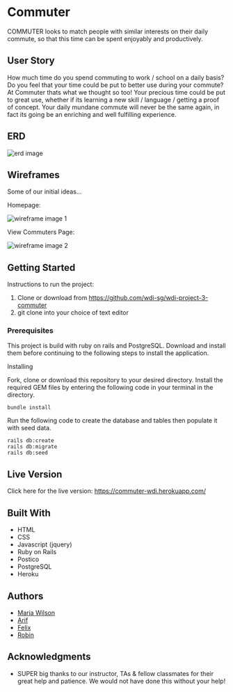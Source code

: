 
# Commuter

COMMUTER looks to match people with similar interests on their daily commute, so that this time can be spent enjoyably and productively.

## User Story
How much time do you spend commuting to work / school on a daily basis?
Do you feel that your time could be put to better use during your commute?
At Commuter thats what we thought so too!
Your precious time could be put to great use, whether if its learning a new skill / language / getting a proof of concept.
Your daily mundane commute will never be the same again, in fact its going be an enriching and well fulfilling experience.

## ERD
![erd image](http://i.imgur.com/mRDlY6L.png)

## Wireframes
Some of our initial ideas...

Homepage:


![wireframe image 1](http://i.imgur.com/zw636yB.png)

View Commuters Page:


![wireframe image 2](http://i.imgur.com/IxY8aTj.png)

## Getting Started

Instructions to run the project:
1. Clone or download from https://github.com/wdi-sg/wdi-project-3-commuter
2. git clone into your choice of text editor

### Prerequisites

This project is build with ruby on rails and PostgreSQL. Download and install them before continuing to the following steps to install the application.

Installing

Fork, clone or download this repository to your desired directory. Install the required GEM files by entering the following code in your terminal in the directory.

```
bundle install
```
Run the following code to create the database and tables then populate it with seed data.
```
rails db:create
rails db:migrate
rails db:seed
```

## Live Version

Click here for the live version: https://commuter-wdi.herokuapp.com/

## Built With

- HTML
- CSS
- Javascript (jquery)
- Ruby on Rails
- Postico
- PostgreSQL
- Heroku

## Authors

- [Maria Wilson](https://github.com/hexhex23)
- [Arif](https://github.com/ayepRahman)
- [Felix](https://github.com/Pegasolta)
- [Robin](https://github.com/cwxr)


## Acknowledgments

* SUPER big thanks to our instructor, TAs & fellow classmates for their great help and patience. We would not have done this without your help!
